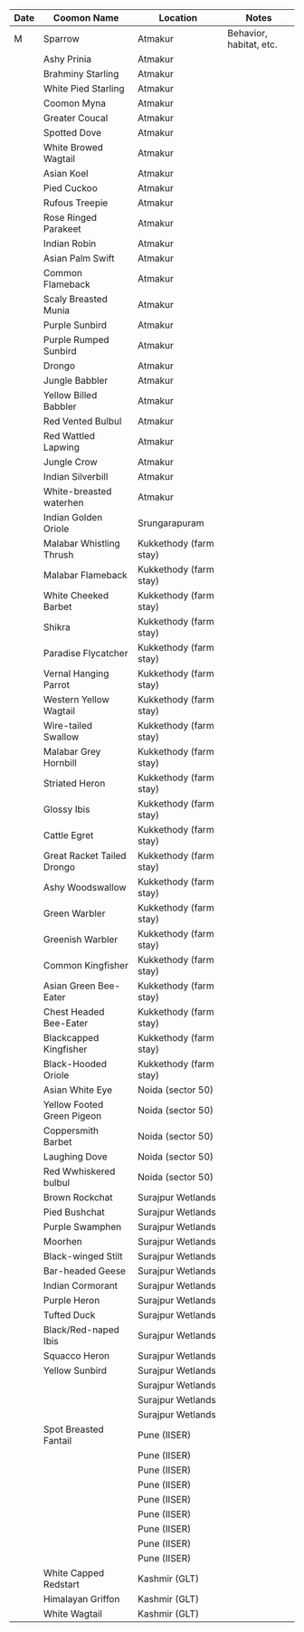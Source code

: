 | Date       | Coomon Name        | Location                | Notes                    |
|------------|----------------|-------------------------|--------------------------|
| M           | Sparrow    | Atmakur                 | Behavior, habitat, etc.  |
|            |Ashy Prinia      | Atmakur                 |                          |
|            |Brahminy Starling| Atmakur                 |                          |
|            |White Pied Starling| Atmakur                 |                          |
|            |Coomon Myna  | Atmakur                 |                          |
|            |Greater Coucal| Atmakur                 |                          |
|            |Spotted Dove| Atmakur                 |                          |
|            |White Browed Wagtail| Atmakur                 |                          |
|            |Asian Koel| Atmakur                 |                          |
|            |Pied Cuckoo| Atmakur                 |                          |
|            |Rufous Treepie| Atmakur                 |                          |
|            |Rose Ringed Parakeet| Atmakur                 |                          |
|            |Indian Robin| Atmakur                 |                          |
|            |Asian Palm Swift| Atmakur                 |                          |
|            |Common Flameback| Atmakur                 |                          |
|            |Scaly Breasted Munia| Atmakur                 |                          |
|            |Purple Sunbird| Atmakur                 |                          |
|            |Purple Rumped Sunbird| Atmakur                 |                          |
|            |Drongo        | Atmakur|                          |
|            |Jungle Babbler| Atmakur                 |                          |
|            |Yellow Billed Babbler| Atmakur                 |                          |
|            |Red Vented Bulbul| Atmakur                 |                          |
|            |Red Wattled Lapwing     | Atmakur                 |                          |
|            |Jungle Crow  | Atmakur                 |                          |
|            |Indian Silverbill  | Atmakur                 |                          |
|            |White-breasted waterhen| Atmakur |      |
|            |Indian Golden Oriole | Srungarapuram                 |                          |
|            |Malabar Whistling Thrush| Kukkethody (farm stay)  |                          |
|            |Malabar Flameback| Kukkethody (farm stay)  |                          |
|            |White Cheeked Barbet| Kukkethody (farm stay)  |                          |
|            |Shikra  | Kukkethody (farm stay)  |                          |
|            |Paradise Flycatcher| Kukkethody (farm stay)  |                          |
|            |Vernal Hanging Parrot| Kukkethody (farm stay)  |                          |
|            |Western Yellow Wagtail| Kukkethody (farm stay)  |                          |
|            |Wire-tailed Swallow| Kukkethody (farm stay)  |                          |
|            |Malabar Grey Hornbill| Kukkethody (farm stay)  |                          |
|            |Striated Heron| Kukkethody (farm stay)  |                          |
|            |Glossy Ibis| Kukkethody (farm stay)  |                          |
|            |Cattle Egret| Kukkethody (farm stay)  |                          |
|            |Great Racket Tailed Drongo| Kukkethody (farm stay)  |                          |
|            |Ashy Woodswallow| Kukkethody (farm stay)  |                          |
|            |Green Warbler| Kukkethody (farm stay)  |                          |
|            |Greenish Warbler| Kukkethody (farm stay)  |                          |
|            |Common Kingfisher| Kukkethody (farm stay)  |                          |
|            |Asian Green Bee-Eater| Kukkethody (farm stay)  |                          |
|            |Chest Headed Bee-Eater| Kukkethody (farm stay)  |                          |
|            |Blackcapped Kingfisher| Kukkethody (farm stay)  |                          |
|            |Black-Hooded Oriole| Kukkethody (farm stay)  |                          |
|            |Asian White Eye | Noida (sector 50)       |                          |
|            |Yellow Footed Green Pigeon| Noida (sector 50)       |                          |
|            |Coppersmith Barbet  | Noida (sector 50)       |                          |
|            |Laughing Dove| Noida (sector 50)       |                          |
|            |Red Wwhiskered bulbul| Noida (sector 50)       |                          |
|            |Brown Rockchat| Surajpur Wetlands       |                          |
|            |Pied Bushchat| Surajpur Wetlands       |                          |
|            |Purple Swamphen| Surajpur Wetlands       |                          |
|            |Moorhen| Surajpur Wetlands       |                          |
|            |Black-winged Stilt| Surajpur Wetlands       |                          |
|            |Bar-headed Geese| Surajpur Wetlands       |                          |
|            |Indian Cormorant| Surajpur Wetlands       |                          |
|            |Purple Heron| Surajpur Wetlands       |                          |
|            |Tufted Duck| Surajpur Wetlands       |                          |
|            |Black/Red-naped Ibis| Surajpur Wetlands       |                          |
|            |Squacco Heron| Surajpur Wetlands       |                          |
|            |Yellow Sunbird| Surajpur Wetlands       |                          |
|            |                | Surajpur Wetlands       |                          |
|            |                | Surajpur Wetlands       |                          |
|            |                | Surajpur Wetlands       |                          |
|            |Spot Breasted Fantail| Pune (IISER)       |                          |
|            |                | Pune (IISER)       |                          |
|            |                | Pune (IISER)       |                          |
|            |                | Pune (IISER)       |                          |
|            |                | Pune (IISER)       |                          |
|            |                | Pune (IISER)       |                          |
|            |                | Pune (IISER)       |                          |
|            |                | Pune (IISER)       |                          |
|            |                | Pune (IISER)       |                          |
|            |White Capped Redstart| Kashmir (GLT) |                          |
|            |Himalayan Griffon| Kashmir (GLT)| |
|            |White Wagtail| Kashmir (GLT) |    |
